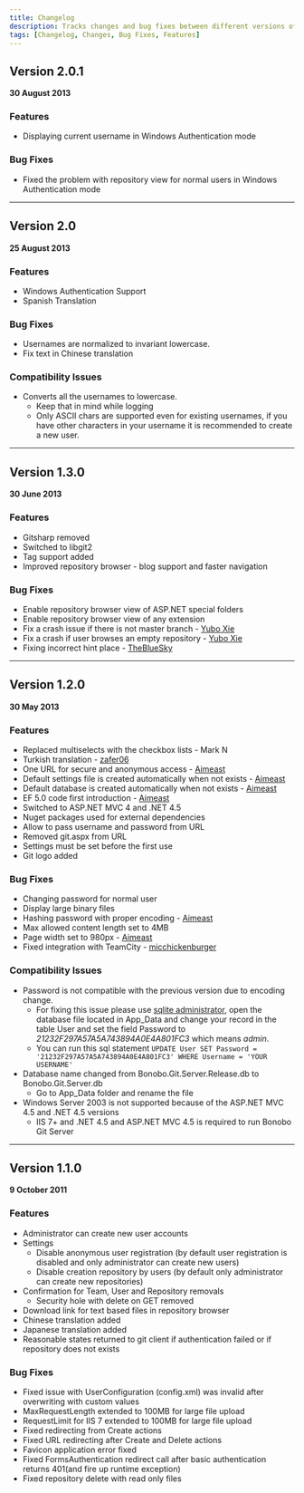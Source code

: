 ```yaml
---
title: Changelog
description: Tracks changes and bug fixes between different versions of Bonobo Git Server for Windows
tags: [Changelog, Changes, Bug Fixes, Features]
---
```


## Version 2.0.1

**30 August 2013**

### Features

* Displaying current username in Windows Authentication mode

### Bug Fixes

* Fixed the problem with repository view for normal users in Windows Authentication mode


<hr />


## Version 2.0

**25 August 2013**

### Features

* Windows Authentication Support
* Spanish Translation

### Bug Fixes

* Usernames are normalized to invariant lowercase.
* Fix text in Chinese translation


### Compatibility Issues

* Converts all the usernames to lowercase. 
	* Keep that in mind while logging
	* Only ASCII chars are supported even for existing usernames, if you have other characters in your username it is recommended to create a new user.


<hr />


## Version 1.3.0 

**30 June 2013**

### Features

* Gitsharp removed
* Switched to libgit2
* Tag support added
* Improved repository browser - blog support and faster navigation

### Bug Fixes

* Enable repository browser view  of ASP.NET special folders
* Enable repository browser view of any extension
* Fix a crash issue if there is not master branch - [Yubo Xie](https://github.com/xieyubo)
* Fix a crash if user browses an empty repository - [Yubo Xie](https://github.com/xieyubo)
* Fixing incorrect hint place - [TheBlueSky](https://github.com/TheBlueSky)

<hr />


## Version 1.2.0

**30 May 2013**

### Features 

* Replaced multiselects with the checkbox lists - Mark N
* Turkish translation - [zafer06](https://github.com/zafer06)
* One URL for secure and anonymous access - [Aimeast](https://github.com/Aimeast)
* Default settings file is created automatically when not exists - [Aimeast](https://github.com/Aimeast)
* Default database is created automatically when not exists - [Aimeast](https://github.com/Aimeast)
* EF 5.0 code first introduction - [Aimeast](https://github.com/Aimeast)
* Switched to ASP.NET MVC 4 and .NET 4.5
* Nuget packages used for external dependencies
* Allow to pass username and password from URL
* Removed git.aspx from URL
* Settings must be set before the first use
* Git logo added

### Bug Fixes

* Changing password for normal user
* Display large binary files
* Hashing password with proper encoding - [Aimeast](https://github.com/Aimeast)
* Max allowed content length set to 4MB
* Page width set to 980px - [Aimeast](https://github.com/Aimeast)
* Fixed integration with TeamCity - [micchickenburger](https://github.com/micchickenburger)

### Compatibility Issues

* Password is not compatible with the previous version due to encoding change.
    * For fixing this issue please use [sqlite administrator](http://sqliteadmin.orbmu2k.de/), open the database file located in App_Data and change your record in the table User and set the field Password to *21232F297A57A5A743894A0E4A801FC3* which means *admin*.
    * You can run this sql statement `UPDATE User SET Password = '21232F297A57A5A743894A0E4A801FC3' WHERE Username = 'YOUR USERNAME'`
* Database name changed from Bonobo.Git.Server.Release.db to Bonobo.Git.Server.db
    * Go to App_Data folder and rename the file
* Windows Server 2003 is not supported because of the ASP.NET MVC 4.5 and .NET 4.5 versions
    * IIS 7+ and .NET 4.5 and ASP.NET MVC 4.5 is required to run Bonobo Git Server

<hr />


## Version 1.1.0

**9 October 2011**

### Features 

* Administrator can create new user accounts
* Settings
    * Disable anonymous user registration (by default user registration is disabled and only administrator can create new users)
	* Disable creation repository by users (by default only administrator can create new repositories)
* Confirmation for Team, User and Repository removals
    * Security hole with delete on GET removed
* Download link for text based files in repository browser
* Chinese translation added
* Japanese translation added
* Reasonable states returned to git client if authentication failed or if repository does not exists

### Bug Fixes

* Fixed issue with UserConfiguration (config.xml) was invalid after overwriting  with custom values
* MaxRequestLength extended to 100MB for large file upload
* RequestLimit for IIS 7 extended to 100MB for large file upload
* Fixed redirecting from Create actions
* Fixed URL redirecting after Create and Delete actions
* Favicon application error fixed
* Fixed FormsAuthentication redirect call after basic authentication returns 401(and fire up runtime exception)
* Fixed repository delete with read only files
